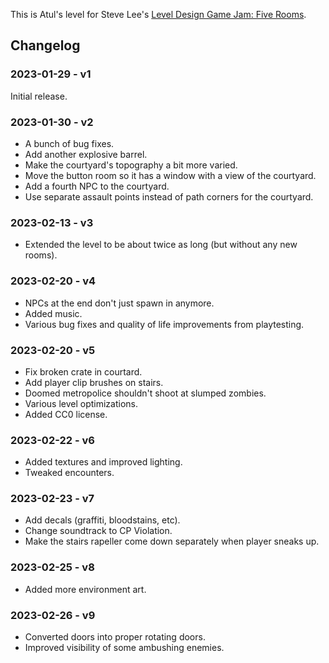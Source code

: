 This is Atul's level for Steve Lee's [Level Design Game Jam: Five Rooms][ldjam].

[ldjam]: https://www.notion.so/toolness/Level-Design-Game-Jam-Five-Rooms-c5c00942c7614a439b83eca1e8398267

## Changelog

### 2023-01-29 - v1

Initial release.

### 2023-01-30 - v2

* A bunch of bug fixes.
* Add another explosive barrel.
* Make the courtyard's topography a bit more varied.
* Move the button room so it has a window with a view of the courtyard.
* Add a fourth NPC to the courtyard.
* Use separate assault points instead of path corners for the courtyard.

### 2023-02-13 - v3

* Extended the level to be about twice as long (but without any new rooms).

### 2023-02-20 - v4

* NPCs at the end don't just spawn in anymore.
* Added music.
* Various bug fixes and quality of life improvements from playtesting.

### 2023-02-20 - v5

* Fix broken crate in courtard.
* Add player clip brushes on stairs.
* Doomed metropolice shouldn't shoot at slumped zombies.
* Various level optimizations.
* Added CC0 license.

### 2023-02-22 - v6

* Added textures and improved lighting.
* Tweaked encounters.

### 2023-02-23 - v7

* Add decals (graffiti, bloodstains, etc).
* Change soundtrack to CP Violation.
* Make the stairs rapeller come down separately when player sneaks up.

### 2023-02-25 - v8

* Added more environment art.

### 2023-02-26 - v9

* Converted doors into proper rotating doors.
* Improved visibility of some ambushing enemies.
